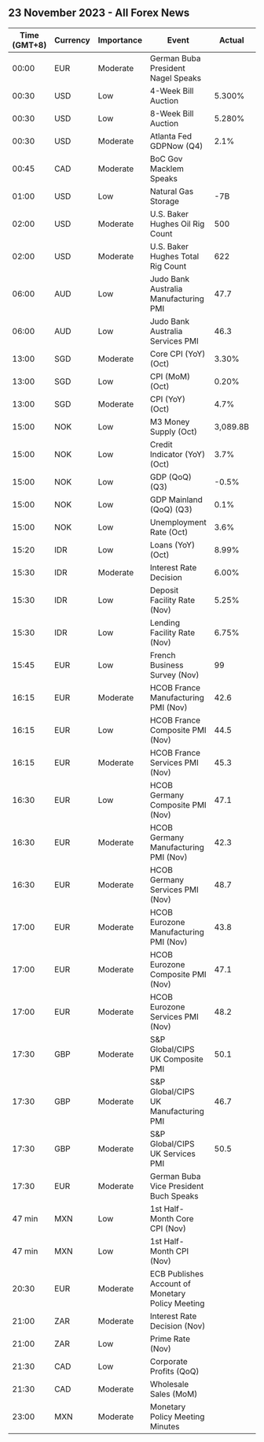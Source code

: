 ## 23 November 2023 - All Forex News

| Time (GMT+8) | Currency | Importance | Event | Actual | Forecast | Previous |
|------|----------|------------|-------|--------|----------|----------|
| 00:00 | EUR | Moderate | German Buba President Nagel Speaks |  |  |  |
| 00:30 | USD | Low | 4-Week Bill Auction | 5.300% |  | 5.290% |
| 00:30 | USD | Low | 8-Week Bill Auction | 5.280% |  | 5.280% |
| 00:30 | USD | Moderate | Atlanta Fed GDPNow (Q4) | 2.1% | 2.0% | 2.0% |
| 00:45 | CAD | Moderate | BoC Gov Macklem Speaks |  |  |  |
| 01:00 | USD | Low | Natural Gas Storage | -7B | 7B | 60B |
| 02:00 | USD | Moderate | U.S. Baker Hughes Oil Rig Count | 500 |  | 500 |
| 02:00 | USD | Moderate | U.S. Baker Hughes Total Rig Count | 622 |  | 618 |
| 06:00 | AUD | Low | Judo Bank Australia Manufacturing PMI | 47.7 |  | 48.2 |
| 06:00 | AUD | Low | Judo Bank Australia Services PMI | 46.3 |  | 47.9 |
| 13:00 | SGD | Moderate | Core CPI (YoY) (Oct) | 3.30% | 3.00% | 3.00% |
| 13:00 | SGD | Low | CPI (MoM) (Oct) | 0.20% |  | 0.50% |
| 13:00 | SGD | Moderate | CPI (YoY) (Oct) | 4.7% | 4.5% | 4.1% |
| 15:00 | NOK | Low | M3 Money Supply (Oct) | 3,089.8B |  | 3,111.2B |
| 15:00 | NOK | Low | Credit Indicator (YoY) (Oct) | 3.7% | 4.0% | 4.1% |
| 15:00 | NOK | Low | GDP (QoQ) (Q3) | -0.5% | 0.3% | -0.5% |
| 15:00 | NOK | Low | GDP Mainland (QoQ) (Q3) | 0.1% | 0.2% | 0.0% |
| 15:00 | NOK | Low | Unemployment Rate (Oct) | 3.6% | 3.5% | 3.5% |
| 15:20 | IDR | Low | Loans (YoY) (Oct) | 8.99% |  | 8.96% |
| 15:30 | IDR | Moderate | Interest Rate Decision | 6.00% | 6.00% | 6.00% |
| 15:30 | IDR | Low | Deposit Facility Rate (Nov) | 5.25% | 5.25% | 5.25% |
| 15:30 | IDR | Low | Lending Facility Rate (Nov) | 6.75% | 6.75% | 6.75% |
| 15:45 | EUR | Low | French Business Survey (Nov) | 99 | 98 | 99 |
| 16:15 | EUR | Moderate | HCOB France Manufacturing PMI (Nov) | 42.6 | 43.1 | 42.8 |
| 16:15 | EUR | Low | HCOB France Composite PMI (Nov) | 44.5 | 45.0 | 44.6 |
| 16:15 | EUR | Moderate | HCOB France Services PMI (Nov) | 45.3 | 45.6 | 45.2 |
| 16:30 | EUR | Low | HCOB Germany Composite PMI (Nov) | 47.1 | 46.5 | 45.9 |
| 16:30 | EUR | Moderate | HCOB Germany Manufacturing PMI (Nov) | 42.3 | 41.2 | 40.8 |
| 16:30 | EUR | Moderate | HCOB Germany Services PMI (Nov) | 48.7 | 48.5 | 48.2 |
| 17:00 | EUR | Moderate | HCOB Eurozone Manufacturing PMI (Nov) | 43.8 | 43.4 | 43.1 |
| 17:00 | EUR | Moderate | HCOB Eurozone Composite PMI (Nov) | 47.1 | 46.9 | 46.5 |
| 17:00 | EUR | Moderate | HCOB Eurozone Services PMI (Nov) | 48.2 | 48.1 | 47.8 |
| 17:30 | GBP | Moderate | S&P Global/CIPS UK Composite PMI | 50.1 | 48.7 | 48.7 |
| 17:30 | GBP | Moderate | S&P Global/CIPS UK Manufacturing PMI | 46.7 | 45.0 | 44.8 |
| 17:30 | GBP | Moderate | S&P Global/CIPS UK Services PMI | 50.5 | 49.5 | 49.5 |
| 17:30 | EUR | Moderate | German Buba Vice President Buch Speaks |  |  |  |
| 47 min | MXN | Low | 1st Half-Month Core CPI (Nov) |  | 0.22% | 0.24% |
| 47 min | MXN | Low | 1st Half-Month CPI (Nov) |  | 0.60% | 0.24% |
| 20:30 | EUR | Moderate | ECB Publishes Account of Monetary Policy Meeting |  |  |  |
| 21:00 | ZAR | Moderate | Interest Rate Decision (Nov) |  | 8.25% | 8.25% |
| 21:00 | ZAR | Low | Prime Rate (Nov) |  |  | 11.75% |
| 21:30 | CAD | Low | Corporate Profits (QoQ) |  |  | -2.0% |
| 21:30 | CAD | Moderate | Wholesale Sales (MoM) |  |  | 0.4% |
| 23:00 | MXN | Moderate | Monetary Policy Meeting Minutes |  |  |  |

